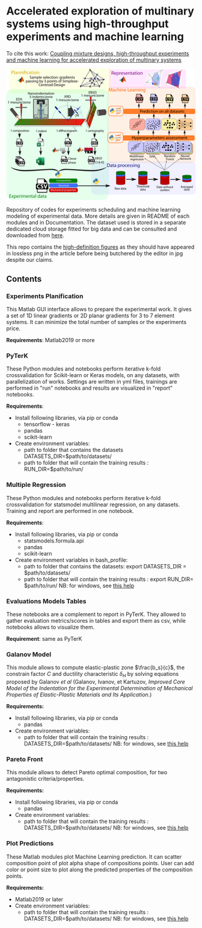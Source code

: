 # Accelerated exploration of multinary systems using high-throughput experiments and machine learning

To cite this work: [Coupling mixture designs, high-throughput experiments and machine learning for accelerated exploration of multinary systems](https://www.sciencedirect.com/science/article/pii/S0264127523004707)

![BOICHOT GAREL machine learning](https://github.com/Raphael-Boichot/Accelerated-exploration-of-multinary-systems/blob/main/Paper/Graphical_Abstract.png)

Repository of codes for experiments scheduling and machine learning modeling of experimental data. 
More details are given in README of each modules and in Documentation. The dataset used is stored in a separate dedicated cloud storage fitted for big data and can be consulted and downloaded from [here](https://zenodo.org/record/6104937#.YhOpROjMLct).

This repo contains the [high-definition figures](https://github.com/Raphael-Boichot/accelerated-exploration-of-multinary/tree/main/Paper) as they should have appeared in lossless png in the article before being butchered by the editor in jpg despite our claims.

## Contents 

### Experiments Planification

This Matlab GUI interface allows to prepare the experimental work. It gives a set of 1D linear gradients or 2D planar gradients for 3 to 7 element systems. It can minimize the total number of samples or the experiments price.  

__Requirements__: Matlab2019 or more 


### PyTerK 

These Python modules and notebooks perform iterative k-fold crossvalidation for Scikit-learn or Keras models, on any datasets, with parallelization of works. Settings are written in yml files, trainings are performed in "run" notebooks and results are visualized in "report" notebooks.  

__Requirements__:
* Install following libraries, via pip or conda
	* tensorflow - keras
	* pandas 
	* scikit-learn
* Create environment variables:
	* path to folder that contains the datasets DATASETS_DIR=$path/to/datasets/
	* path to folder that will contain the training results : RUN_DIR=$path/to/run/ 

### Multiple Regression

These Python modules and notebooks perform iterative k-fold crossvalidation for statsmodel multilinear regression, on any datasets. Training and report are performed in one notebook. 

__Requirements__: 
* Install following libraries, via pip or conda
	* statsmodels.formula.api
	* pandas
	* scikit-learn
* Create environment variables in bash_profile:
	* path to folder that contains the datasets: export DATASETS_DIR = $path/to/datasets/
	* path to folder that will contain the training results : export RUN_DIR= $path/to/run/
NB: for windows, see [this help](https://docs.oracle.com/en/database/oracle/machine-learning/oml4r/1.5.1/oread/creating-and-modifying-environment-variables-on-windows.html)

### Evaluations Models Tables

These notebooks are a complement to report in PyTerK. They allowed to gather evaluation metrics/scores in tables and export them as csv, while notebooks allows to visualize them. 

__Requirement__: same as PyTerK


### Galanov Model

This module allows to compute elastic-plastic zone $\frac{b_s}{c}$, the constrain factor $C$ and ductility characteristic $\delta_H$ by solving equations proposed by Galanov *et al* (Galanov, Ivanov, et Kartuzov, *Improved Core Model of the Indentation for the Experimental Determination of Mechanical Properties of Elastic-Plastic Materials and Its Application*.)

**Requirements:**
* Install following libraries, via pip or conda
	* pandas 
* Create environment variables:
	* path to folder that will contain the training results : DATASETS_DIR=$path/to/datasets/ 
NB: for windows, see [this help](https://docs.oracle.com/en/database/oracle/machine-learning/oml4r/1.5.1/oread/creating-and-modifying-environment-variables-on-windows.html)

### Pareto Front

This module allows to detect Pareto optimal composition, for two antagonistic criteria/properties. 

**Requirements:**
* Install following libraries, via pip or conda
	* pandas 
* Create environment variables:
	* path to folder that will contain the training results : DATASETS_DIR=$path/to/datasets/ 
NB: for windows, see [this help](https://docs.oracle.com/en/database/oracle/machine-learning/oml4r/1.5.1/oread/creating-and-modifying-environment-variables-on-windows.html)


### Plot Predictions

These Matlab modules plot Machine Learning prediction. It can scatter composition point of plot alpha shape of compositions points. User can add color or point size to plot along the predicted properties of the composition points. 

**Requirements:**
* Matlab2019 or later
* Create environment variables:
	* path to folder that will contain the training results : DATASETS_DIR=$path/to/datasets/ 
NB: for windows, see [this help](https://docs.oracle.com/en/database/oracle/machine-learning/oml4r/1.5.1/oread/creating-and-modifying-environment-variables-on-windows.html)
